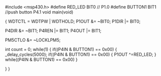 #include <msp430.h>
#define RED_LED BIT0 // P1.0
#define BUTTON1 BIT1 //push button P4.1
void main(void)

{
WDTCTL = WDTPW | WDTHOLD;
P1OUT &= ~BIT0;
P1DIR |= BIT0;

P4DIR &= ~BIT1;
P4REN |= BIT1;
P4OUT |= BIT1;

PM5CTLO &= ~LOCKLPM5;

int count = 0;
while(1) {
        if((P4IN & BUTTON1) == 0x00) {
        _delay_cycles(5000);
        if((P4IN & BUTTON1) == 0x00) {
                P1OUT ^=RED_LED;
            } while((P4IN & BUTTON1) == 0x00)
        }
        
}
}
